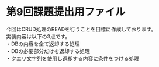 # 第9回課題提出用ファイル

今回はCRUD処理のREADを行うことを目標に作成しております。  
実装内容は以下の3点です。  
・DBの内容を全て返却する処理  
・DBの必要部分だけを返却する処理   
・クエリ文字列を使用し返却する内容に条件をつける処理